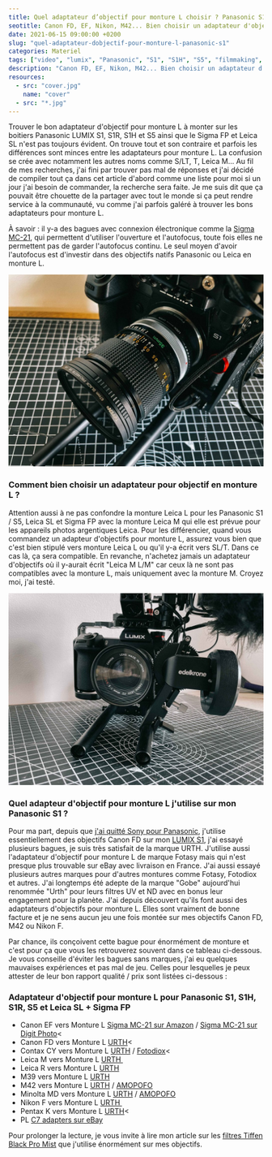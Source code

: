 ```yaml
---
title: Quel adaptateur d’objectif pour monture L choisir ? Panasonic S1
seotitle: Canon FD, EF, Nikon, M42... Bien choisir un adaptateur d'objectif pour monture L compatible avec Panasonic LUMIX S1, S1R, S1H, S5 et Sigma FP
date: 2021-06-15 09:00:00 +0200
slug: "quel-adaptateur-dobjectif-pour-monture-l-panasonic-s1"
categories: Materiel
tags: ["video", "lumix", "Panasonic", "S1", "S1H", "S5", "filmmaking", "objectif", "adaptateur", "monture L", "Leica L", "Sigma FP", "Leica SL", "canon FD", "Canon EF", "Nikon F", "M42"]
description: "Canon FD, EF, Nikon, M42... Bien choisir un adaptateur d'objectif pour monture L compatible avec Panasonic LUMIX S1, S1R, S1H, S5 et Sigma FP"
resources:
  - src: "cover.jpg"
    name: "cover"
  - src: "*.jpg"
---
```


Trouver le bon adaptateur d'objectif pour monture L à monter sur les boitiers Panasonic LUMIX S1, S1R, S1H et S5 ainsi que le Sigma FP et Leica SL n'est pas toujours évident. On trouve tout et son contraire et parfois les différences sont minces entre les adaptateurs pour monture L. La confusion se crée avec notamment les autres noms comme S/LT, T, Leica M... Au fil de mes recherches, j'ai fini par trouver pas mal de réponses et j'ai décidé de compiler tout ça dans cet article d'abord comme une liste pour moi si un jour j'ai besoin de commander, la recherche sera faite. Je me suis dit que ça pouvait être chouette de la partager avec tout le monde si ça peut rendre service à la communauté, vu comme j'ai parfois galéré à trouver les bons adaptateurs pour monture L.

À savoir : il y-a des bagues avec connexion électronique comme la [Sigma MC-21](https://amzn.to/30Nwns6), qui permettent d'utiliser l'ouverture et l'autofocus, toute fois elles ne permettent pas de garder l'autofocus continu. Le seul moyen d'avoir l'autofocus est d'investir dans des objectifs natifs Panasonic ou Leica en monture L.

![adapteur d'objectif pour monture L panasonic lumix s1 s1h s5 sigma FP](images/quel-adaptateur-d-objectif-pour-monture-L-panasonic-lumix-s1_01.jpg)

### Comment bien choisir un adaptateur pour objectif en monture L ?

Attention aussi à ne pas confondre la monture Leica L pour les Panasonic S1 / S5, Leica SL et Sigma FP avec la monture Leica M qui elle est prévue pour les appareils photos argentiques Leica. Pour les différencier, quand vous commandez un adapteur d'objectifs pour monture L, assurez vous bien que c'est bien stipulé vers monture Leica L ou qu'il y-a écrit vers SL/T. Dans ce cas là, ça sera compatible. En revanche, n'achetez jamais un adaptateur d'objectifs où il y-aurait écrit "Leica M L/M" car ceux là ne sont pas compatibles avec la monture L, mais uniquement avec la monture M. Croyez moi, j'ai testé.

![adapteur d'objectif pour monture L panasonic lumix s1 s1h s5 sigma FP](images/quel-adaptateur-d-objectif-pour-monture-L-panasonic-lumix-s1_02.jpg)

### Quel adapteur d'objectif pour monture L j'utilise sur mon Panasonic S1 ?

Pour ma part, depuis que [j'ai quitté Sony pour Panasonic](http://jeremyjanin.com/matos-photo-video-pourquoi-jai-quitte-sony-pour-le-panasonic-s1/), j'utilise essentiellement des objectifs Canon FD sur mon [LUMIX S1](https://www.digit-photo.com/PANASONIC-Lumix-S1-Boitier-Nu-rPANASONICDCS1EK.html?dpa_id=21), j'ai essayé plusieurs bagues, je suis très satisfait de la marque URTH. J'utilise aussi l'adaptateur d'objectif pour monture L de marque Fotasy mais qui n'est presque plus trouvable sur eBay avec livraison en France. J'ai aussi essayé plusieurs autres marques pour d'autres montures comme Fotasy, Fotodiox et autres. J'ai longtemps été adepte de la marque "Gobe" aujourd'hui renommée "Urth" pour leurs filtres UV et ND avec en bonus leur engagement pour la planète. J'ai depuis découvert qu'ils font aussi des adaptateurs d'objectifs pour monture L. Elles sont vraiment de bonne facture et je ne sens aucun jeu une fois montée sur mes objectifs Canon FD, M42 ou Nikon F.

Par chance, ils conçoivent cette bague pour énormément de monture et c'est pour ça que vous les retrouverez souvent dans ce tableau ci-dessous. Je vous conseille d'éviter les bagues sans marques, j'ai eu quelques mauvaises expériences et pas mal de jeu. Celles pour lesquelles je peux attester de leur bon rapport qualité / prix sont listées ci-dessous :

### Adaptateur d'objectif pour monture L pour Panasonic S1, S1H, S1R, S5 et Leica SL + Sigma FP

- Canon EF vers Monture L <a href="https://amzn.to/30Nwns6" target="_blank" rel="noopener">Sigma MC-21 sur Amazon</a></span> / <a href="https://www.digit-photo.com/SIGMA-Bague-d-Adaptation-MC-21-pour-Canon-EF-vers-Monture-L-rSIGMA89E969.html?dpa_id=21" target="_blank" rel="noopener">Sigma MC-21 sur Digit Photo</a><
- Canon FD vers Monture L <a href="https://amzn.to/3iJat2I" target="_blank" rel="noopener">URTH</a><
- Contax CY vers Monture L <a href="https://amzn.to/2TYRp6k" target="_blank" rel="noopener">URTH</a> / <a href="https://amzn.to/3iIt9Qj" target="_blank" rel="noopener">Fotodiox</a><
- Leica M vers Monture L <a href="https://amzn.to/3pYPXNs" target="_blank" rel="noopener">URTH&nbsp;</a>
- Leica R vers Monture L <a href="https://amzn.to/35p7mVO" target="_blank" rel="noopener">URTH</a>
- M39 vers Monture L <a href="https://amzn.to/3gqoTDz" target="_blank" rel="noopener">URTH</a>
- M42 vers Monture L <a href="https://amzn.to/35mqsMn" target="_blank" rel="noopener">URTH</a> / <a href="https://amzn.to/3gCBP7Z" target="_blank" rel="noopener">AMOPOFO</a>
- Minolta MD vers Monture L <a href="https://amzn.to/3gzvv1b" target="_blank" rel="noopener">URTH</a> / <a href="https://amzn.to/30M1HHE" target="_blank" rel="noopener">AMOPOFO</a>
- Nikon F vers Monture L <a href="https://amzn.to/3cIQcXp" target="_blank" rel="noopener">URTH&nbsp;</a>
- Pentax K vers Monture L <a href="https://amzn.to/3vvOwH7" target="_blank" rel="noopener">URTH</a></span><
- PL <a href="https://www.ebay.com/itm/PL-mount-lens-to-L-mount-Sigma-FP-Panasonic-S1H-Leica-SL2-adapter-c7adapters/252322326925?_trkparms=aid%3D111001%26algo%3DREC.SEED%26ao%3D1%26asc%3D225085%26meid%3D16e35b30e07a4913ab5af7af39a4be76%26pid%3D100667%26rk%3D1%26rkt%3D4%26mehot%3Dpp%26sd%3D252322326925%26itm%3D252322326925%26pmt%3D0%26noa%3D1%26pg%3D2334524&amp;_trksid=p2334524.c100667.m2042&amp;LH_ItemCondition=33" target="_blank" rel="noopener">C7 adapters sur eBay</a>

Pour prolonger la lecture, je vous invite à lire mon article sur les [filtres Tiffen Black Pro Mist](http://jeremyjanin.com/filtre-tiffen-black-pro-mist-lequel-choisir/) que j'utilise énormément sur mes objectifs.
